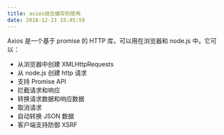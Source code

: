 ```yaml
---
title: axios结合缓存的使用
date: 2018-12-21 15:45:59
---
```

Axios 是一个基于 promise 的 HTTP 库，可以用在浏览器和 node.js 中。它可以：
* 从浏览器中创建 XMLHttpRequests
* 从 node.js 创建 http 请求
* 支持 Promise API
* 拦截请求和响应
* 转换请求数据和响应数据
* 取消请求
* 自动转换 JSON 数据
* 客户端支持防御 XSRF